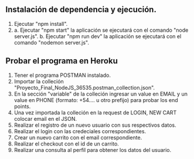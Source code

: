 ## Instalación de dependencia y ejecución.

1. Ejecutar "npm install".
2. 
   a. Ejecutar "npm start" la aplicación se ejecutará con el comando "node server.js".
   b. Ejecutar "npm run dev" la aplicación se ejecutará con el comando "nodemon server.js".

## Probar el programa en Heroku

1. Tener el programa POSTMAN instalado.
2. Importar la colleción "Proyecto_Final_NodeJS_36535.postman_collection.json".
3. En la sección "variable" de la colleción ingresar un value en EMAIL y un value en PHONE (formato: +54.... u otro prefijo) para probar los end points.
4. Una vez importada la colleción en la request de LOGIN, NEW CART colocar email en el JSON.
5. Realizar el registro de un nuevo usuario con sus respectivos datos.
6. Realizar el login con las credeciales correspondientes.
7. Crear un nuevo carrito con el email correspondiente.
8. Realizar el checkout con el id de un carrito.
9. Realizar una consulta al perfil para obtener los datos del usuario.
